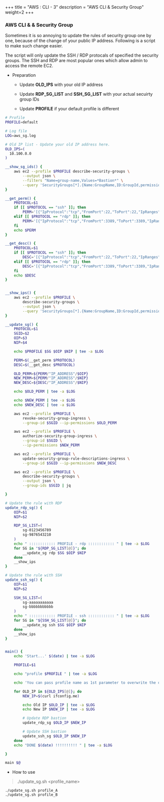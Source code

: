 +++
title = "AWS : CLI - 3"
description = "AWS CLI & Security Group"
weight=2
+++


### AWS CLI & & Security Group

Sometimes it is so annoying to update the rules of security group one by one, because of the change of your public IP address. Following is a script to make such change easier.

The script will only update the SSH / RDP protocals of specified the security groups. The SSH and RDP are most popular ones which allow admin to access the remote EC2.

* Preparation 

  - Update **OLD_IPS** with your old IP address
  
  - Update **RDP_SG_LIST** and **SSH_SG_LIST** with your actual secuirty group IDs
  
  - Update **PROFILE** if your default profile is different


```bash
# Profile 
PROFILE=default

# Log file 
LOG=aws_sg.log

# Old IP list - Update your old IP address here.
OLD_IPS=(
  10.100.0.0
)

__show_sg_ids() {
    aws ec2 --profile $PROFILE describe-security-groups \
        --output json \
        --filters "Name=group-name,Values=*Bastion*" \
        --query 'SecurityGroups[*].{Name:GroupName,ID:GroupId,permissions:IpPermissions[*]}' | jq
}

__get_perm() {
    PROTOCOL=$1
    if [[ $PROTOCOL == "ssh" ]]; then
        PERM='[{"IpProtocol":"tcp","FromPort":22,"ToPort":22,"IpRanges":[{"CidrIp":"IP_ADDRESS/32"}]}]'
    elif [[ $PROTOCOL == "rdp" ]]; then
        PERM='[{"IpProtocol":"tcp","FromPort":3389,"ToPort":3389,"IpRanges":[{"CidrIp":"IP_ADDRESS/32"}]}]'
    fi
    echo $PERM
}

__get_desc() {
    PROTOCOL=$1
    if [[ $PROTOCOL == "ssh" ]]; then
        DESC='[{"IpProtocol":"tcp","FromPort":22,"ToPort":22,"IpRanges":[{"CidrIp":"IP_ADDRESS/32","Description":"Harry"}]}]'
    elif [[ $PROTOCOL == "rdp" ]]; then
        DESC='[{"IpProtocol":"tcp","FromPort":3389,"ToPort":3389,"IpRanges":[{"CidrIp":"IP_ADDRESS/32","Description":"Harry"}]}]'
    fi
    echo $DESC
}


__show_ips() {
    aws ec2 --profile $PROFILE \
        describe-security-groups \
        --output json \
        --query 'SecurityGroups[*].{Name:GroupName,ID:GroupId,permissions:IpPermissions[*]}' | grep -i "Harry" -C 2
}

__update_sg() {
    PROTOCOL=$1
    SGID=$2
    OIP=$3
    NIP=$4

    echo $PROFILE $SG $OIP $NIP | tee -a $LOG

    PERM=$(__get_perm $PROTOCOL)
    DESC=$(__get_desc $PROTOCOL)

    OLD_PERM=${PERM/"IP_ADDRESS"/$OIP}
    NEW_PERM=${PERM/"IP_ADDRESS"/$NIP}
    NEW_DESC=${DESC/"IP_ADDRESS"/$NIP}

    echo $OLD_PERM | tee -a $LOG

    echo $NEW_PERM | tee -a $LOG
    echo $NEW_DESC | tee -a $LOG

    aws ec2 --profile $PROFILE \
        revoke-security-group-ingress \
        --group-id $SGID --ip-permissions $OLD_PERM

    aws ec2 --profile $PROFILE \
        authorize-security-group-ingress \
        --group-id $SGID \
        --ip-permissions $NEW_PERM

    aws ec2 --profile $PROFILE \
        update-security-group-rule-descriptions-ingress \
        --group-id $SGID --ip-permissions $NEW_DESC

    aws ec2 --profile $PROFILE \
        describe-security-groups \
        --output json \
        --group-ids $SGID | jq

}

# Update the rule with RDP 
update_rdp_sg() {
    OIP=$1
    NIP=$2

    RDP_SG_LIST=(
        sg-0123456789 
        sg-9876543210
    )
    echo " :::::::::::: PROFILE - rdp :::::::::::: " | tee -a $LOG
    for SG in "${RDP_SG_LIST[@]}"; do
        __update_sg rdp $SG $OIP $NIP
    done
    __show_ips
}

# Update the rule with SSH 
update_ssh_sg() {
    OIP=$1
    NIP=$2

    SSH_SG_LIST=(
        sg-aaaaaaaaaaa 
        sg-bbbbbbbbbbb
    )
    echo " :::::::::::: PROFILE - ssh :::::::::::: " | tee -a $LOG
    for SG in "${SSH_SG_LIST[@]}"; do
        __update_sg ssh $SG $OIP $NIP
    done
    __show_ips
}


main() {
    echo 'Start...' $(date) | tee -a $LOG

    PROFILE=$1

    echo "profile $PROFILE " | tee -a $LOG

    echo 'You can pass profile name as 1st parameter to overwrite the default setting.'

    for OLD_IP in ${OLD_IPS[@]}; do
        NEW_IP=$(curl ifconfig.me)

        echo Old IP $OLD_IP | tee -a $LOG
        echo New IP $NEW_IP | tee -a $LOG

        # Update RDP bastion
        update_rdp_sg $OLD_IP $NEW_IP

        # Update SSH bastion
        update_ssh_sg $OLD_IP $NEW_IP
    done
    echo "DONE $(date) !!!!!!!!!! " | tee -a $LOG

}

main $@

```

* How to use 
 > ./update_sg.sh <profile_name>

```
./update_sg.sh profile_A 
./update_sg.sh profile_B 
```







